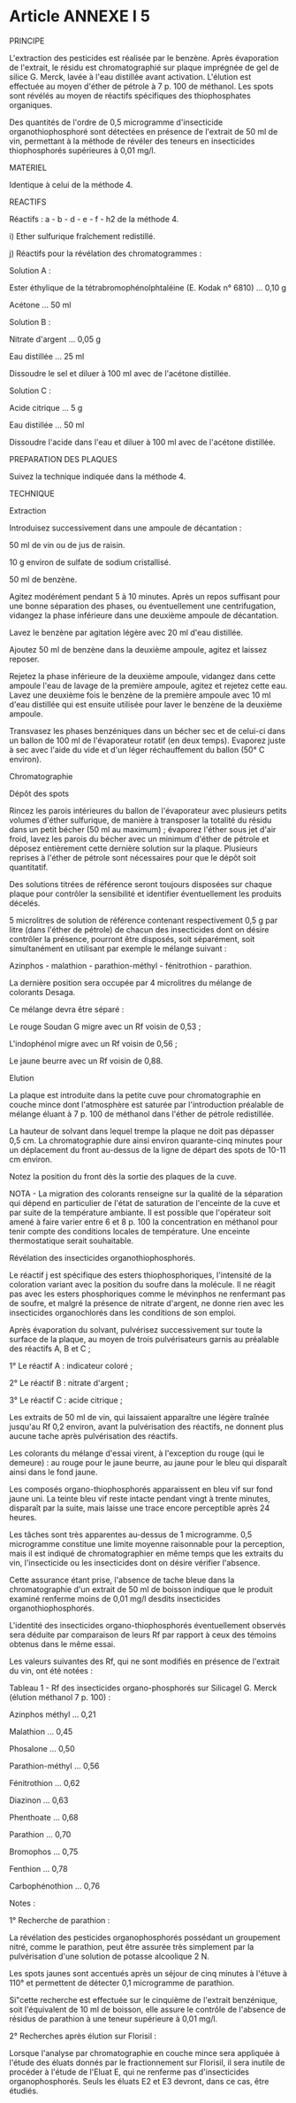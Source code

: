 # Article ANNEXE I 5

PRINCIPE

L'extraction des pesticides est réalisée par le benzène. Après évaporation de l'extrait, le résidu est chromatographié sur plaque imprégnée de gel de silice G. Merck, lavée à l'eau distillée avant activation. L'élution est effectuée au moyen d'éther de pétrole à 7 p. 100 de méthanol. Les spots sont révélés au moyen de réactifs spécifiques des thiophosphates organiques.

Des quantités de l'ordre de 0,5 microgramme d'insecticide organothiophosphoré sont détectées en présence de l'extrait de 50 ml de vin, permettant à la méthode de révéler des teneurs en insecticides thiophosphorés supérieures à 0,01 mg/l.

MATERIEL

Identique à celui de la méthode 4.

REACTIFS

Réactifs : a - b - d - e - f - h2 de la méthode 4.

i) Ether sulfurique fraîchement redistillé.

j) Réactifs pour la révélation des chromatogrammes :

Solution A :

Ester éthylique de la tétrabromophénolphtaléine             (E. Kodak n° 6810) ...                     0,10 g

Acétone ...                                     50 ml

Solution B :

Nitrate d'argent ...                          0,05 g

Eau distillée ...                               25 ml

Dissoudre le sel et diluer à 100 ml avec de l'acétone distillée.

Solution C :

Acide citrique ...                                5 g

Eau distillée ...                                50 ml

Dissoudre l'acide dans l'eau et diluer à 100 ml avec de l'acétone distillée.

PREPARATION DES PLAQUES

Suivez la technique indiquée dans la méthode 4.

TECHNIQUE

Extraction

Introduisez successivement dans une ampoule de décantation :

50 ml de vin ou de jus de raisin.

10 g environ de sulfate de sodium cristallisé.

50 ml de benzène.

Agitez modérément pendant 5 à 10 minutes. Après un repos suffisant pour une bonne séparation des phases, ou éventuellement une centrifugation, vidangez la phase inférieure dans une deuxième ampoule de décantation.

Lavez le benzène par agitation légère avec 20 ml d'eau distillée.

Ajoutez 50 ml de benzène dans la deuxième ampoule, agitez et laissez reposer.

Rejetez la phase inférieure de la deuxième ampoule, vidangez dans cette ampoule l'eau de lavage de la première ampoule, agitez et rejetez cette eau. Lavez une deuxième fois le benzène de la première ampoule avec 10 ml d'eau distillée qui est ensuite utilisée pour laver le benzène de la deuxième ampoule.

Transvasez les phases benzéniques dans un bécher sec et de celui-ci dans un ballon de 100 ml de l'évaporateur rotatif (en deux temps). Evaporez juste à sec avec l'aide du vide et d'un léger réchauffement du ballon (50° C environ).

Chromatographie

Dépôt des spots

Rincez les parois intérieures du ballon de l'évaporateur avec plusieurs petits volumes d'éther sulfurique, de manière à transposer la totalité du résidu dans un petit bécher (50 ml au maximum) ; évaporez l'éther sous jet d'air froid, lavez les parois du bécher avec un minimum d'éther de pétrole et déposez entièrement cette dernière solution sur la plaque. Plusieurs reprises à l'éther de pétrole sont nécessaires pour que le dépôt soit quantitatif.

Des solutions titrées de référence seront toujours disposées sur chaque plaque pour contrôler la sensibilité et identifier éventuellement les produits décelés.

5 microlitres de solution de référence contenant respectivement 0,5 g par litre (dans l'éther de pétrole) de chacun des insecticides dont on désire contrôler la présence, pourront être disposés, soit séparément, soit simultanément en utilisant par exemple le mélange suivant :

Azinphos - malathion - parathion-méthyl - fénitrothion       - parathion.

La dernière position sera occupée par 4 microlitres du mélange de colorants Desaga.

Ce mélange devra être séparé :

Le rouge Soudan G migre avec un Rf voisin de 0,53 ;

L'indophénol migre avec un Rf voisin de 0,56 ;

Le jaune beurre avec un Rf voisin de 0,88.

Elution

La plaque est introduite dans la petite cuve pour chromatographie en couche mince dont l'atmosphère est saturée par l'introduction préalable de mélange éluant à 7 p. 100 de méthanol dans l'éther de pétrole redistillée.

La hauteur de solvant dans lequel trempe la plaque ne doit pas dépasser 0,5 cm. La chromatographie dure ainsi environ quarante-cinq minutes pour un déplacement du front au-dessus de la ligne de départ des spots de 10-11 cm environ.

Notez la position du front dès la sortie des plaques de la cuve.

NOTA - La migration des colorants renseigne sur la qualité de la séparation qui dépend en particulier de l'état de saturation de l'enceinte de la cuve et par suite de la température ambiante. Il est possible que l'opérateur soit amené à faire varier entre 6 et 8 p. 100 la concentration en méthanol pour tenir compte des conditions locales de température. Une enceinte thermostatique serait souhaitable.

Révélation des insecticides organothiophosphorés.

Le réactif j est spécifique des esters thiophosphoriques, l'intensité de la coloration variant avec la position du soufre dans la molécule. Il ne réagit pas avec les esters phosphoriques comme le mévinphos ne renfermant pas de soufre, et malgré la présence de nitrate d'argent, ne donne rien avec les insecticides organochlorés dans les conditions de son emploi.

Après évaporation du solvant, pulvérisez successivement sur toute la surface de la plaque, au moyen de trois pulvérisateurs garnis au préalable des réactifs A, B et C ;

1° Le réactif A : indicateur coloré ;

2° Le réactif B : nitrate d'argent ;

3° Le réactif C : acide citrique ;

Les extraits de 50 ml de vin, qui laissaient apparaître une légère traînée jusqu'au Rf 0,2 environ, avant la pulvérisation des réactifs, ne donnent plus aucune tache après pulvérisation des réactifs.

Les colorants du mélange d'essai virent, à l'exception du rouge (qui le demeure) : au rouge pour le jaune beurre, au jaune pour le bleu qui disparaît ainsi dans le fond jaune.

Les composés organo-thiophosphorés apparaissent en bleu vif sur fond jaune uni. La teinte bleu vif reste intacte pendant vingt à trente minutes, disparaît par la suite, mais laisse une trace encore perceptible après 24 heures.

Les tâches sont très apparentes au-dessus de 1 microgramme. 0,5 microgramme constitue une limite moyenne raisonnable pour la perception, mais il est indiqué de chromatographier en même temps que les extraits du vin, l'insecticide ou les insecticides dont on désire vérifier l'absence.

Cette assurance étant prise, l'absence de tache bleue dans la chromatographie d'un extrait de 50 ml de boisson indique que le produit examiné renferme moins de 0,01 mg/l desdits insecticides organothiophosphorés.

L'identité des insecticides organo-thiophosphorés éventuellement observés sera déduite par comparaison de leurs Rf par rapport à ceux des témoins obtenus dans le même essai.

Les valeurs suivantes des Rf, qui ne sont modifiés en présence de l'extrait du vin, ont été notées :

Tableau 1 - Rf des insecticides organo-phosphorés sur Silicagel G. Merck (élution méthanol 7 p. 100) :

Azinphos méthyl ...                       0,21

Malathion ...                             0,45

Phosalone ...                             0,50

Parathion-méthyl ...                      0,56

Fénitrothion ...                          0,62

Diazinon ...                              0,63

Phenthoate ...                            0,68

Parathion ...                             0,70

Bromophos ...                             0,75

Fenthion ...                              0,78

Carbophénothion ...                       0,76

Notes :

1° Recherche de parathion :

La révélation des pesticides organophosphorés possédant un groupement nitré, comme le parathion, peut être assurée très simplement par la pulvérisation d'une solution de potasse alcoolique 2 N.

Les spots jaunes sont accentués après un séjour de cinq minutes à l'étuve à 110° et permettent de détecter 0,1 microgramme de parathion.

Si"cette recherche est effectuée sur le cinquième de l'extrait benzénique, soit l'équivalent de 10 ml de boisson, elle assure le contrôle de l'absence de résidus de parathion à une teneur supérieure à 0,01 mg/l.

2° Recherches après élution sur Florisil :

Lorsque l'analyse par chromatographie en couche mince sera appliquée à l'étude des éluats donnés par le fractionnement sur Florisil, il sera inutile de procéder à l'étude de l'Eluat E, qui ne renferme pas d'insecticides organophosphorés. Seuls les éluats E2 et E3 devront, dans ce cas, être étudiés.
